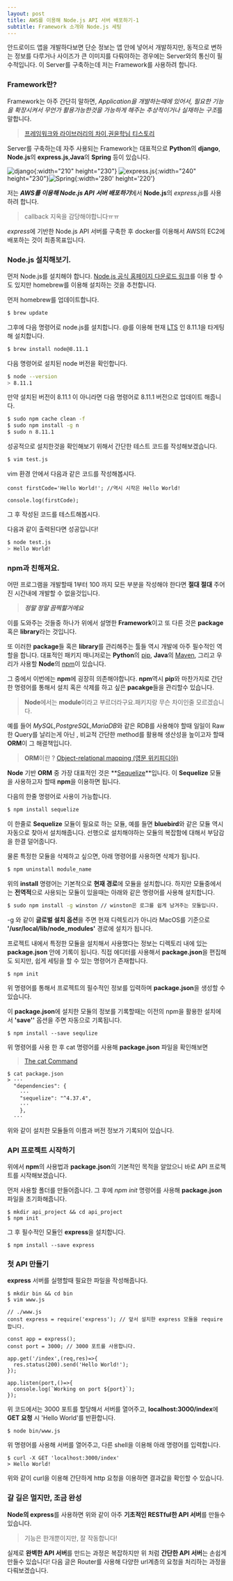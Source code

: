 ```yaml
---
layout: post
title: AWS를 이용해 Node.js API 서버 배포하기-1
subtitle: Framework 소개와 Node.js 세팅
---
```

안드로이드 앱을 개발하다보면 단순 정보는 앱 안에 넣어서 개발하지만,
동적으로 변하는 정보를 다루거나 사이즈가 큰 이미지를 다뤄야하는 경우에는 Server와의 통신이 필수적입니다.
이 Server를 구축하는데 저는 Framework를 사용하려 합니다. 

### Framework란?
Framework는 아주 간단히 말하면, *Application을 개발하는때에 있어서, 필요한 기능을 확장시켜서 무언가 활용가능한것을 가능하게 해주는 추상적이거나 실재하는 구조*를 말합니다.
>[프레임워크와 라이브러리의 차이,권윤학님 티스토리](http://web-front-end.tistory.com/63)

Server를 구축하는데 자주 사용되는 Framework는 대표적으로 **Python**의 **django**, **Node.js**의 **express.js**,**Java**의 **Spring** 등이 있습니다.

![django](/img/awsapi_1_django.png){:width="210" height="230"}
![express.js](/img/awsapi_1_express.png){:width="240" height="230"}![Spring](/img/awsapi_1_spring.jpg){:width='280' height='220'}

저는 ***AWS를 이용해 Node.js API 서버 배포하기***에서 **Node.js**의 *express.js*를 사용하려 합니다.
>callback 지옥을 감당해야합니다ㅠㅠ

*express*에 기반한 Node.js API 서버를 구축한 후 docker를 이용해서 AWS의 EC2에 배포하는 것이 최종목표입니다.

### Node.js 설치해보기.
먼저 Node.js를 설치해야 합니다. [Node.js 공식 홈페이지 다운로드 링크](https://nodejs.org/en/download/)를
이용 할 수도 있지만 homebrew를 이용해 설치하는 것을 추천합니다.

먼저 homebrew를 업데이트합니다.
```bash
$ brew update
```
그후에 다음 명령어로 node.js를 설치합니다. @를 이용해 현재
[LTS](https://github.com/nodejs/Release#release-schedule) 인 8.11.1을 타게팅해 설치합니다.
```bash
$ brew install node@8.11.1
```
다음 명령어로 설치된 node 버전을 확인합니다.
```bash
$ node --version
> 8.11.1
```

만약 설치된 버전이 8.11.1 이 아니라면 다음 명령어로 8.11.1 버전으로 업데이트 해줍니다.
```bash
$ sudo npm cache clean -f
$ sudo npm install -g n
$ sudo n 8.11.1
```

성공적으로 설치한것을 확인해보기 위해서 간단한 테스트 코드를 작성해보겠습니다. 
```bash
$ vim test.js
```
vim 환경 안에서 다음과 같은 코드를 작성해봅시다.
```node
const firstCode='Hello World!'; //역시 시작은 Hello World!

console.log(firstCode);
```
그 후 작성된 코드를 테스트해봅시다.

다음과 같이 출력된다면 성공입니다!
```bash
$ node test.js
> Hello World!
```


### npm과 친해져요.
어떤 프로그램을 개발할때 1부터 100 까지 모든 부분을 작성해야 한다면 **절대 절대** 주어진 시간내에
개발할 수 없을것입니다.
>***정말 정말 끔찍할거에요***

이를 도와주는 것들중 하나가 위에서 설명한 **Framework**이고 또 다른 것은 **package** 혹은 **library**라는 것입니다.

또 이러한 **package**들 혹은 **library**를 관리해주는 툴들 역시 개발에 아주 필수적인 역할을 합니다.
대표적인 패키지 매니저로는 **Python**의 [pip](https://pypi.org/project/pip/), **Java**의
[Maven](https://maven.apache.org/), 그리고 우리가 사용할 **Node**의 [npm](https://www.npmjs.com/)이
있습니다.

그 중에서 이번에는 **npm**에 굉장히 의존해야합니다.
**npm**역시 **pip**와 마찬가지로 간단한 명령어를 통해서 설치 혹은 삭제를 하고 싶은 **pacakge**들을
관리할수 있습니다.
>**Node**에서는 **module**이라고 부르더라구요.패키지랑 무슨 차이인줄 모르겠습니다.

예를 들어 *MySQL,PostgreSQL,MariaDB*와 같은 RDB를 사용해야 할때 일일이 Raw한 Query를 날리는게 아닌 , 비교적
간단한 method를 활용해 생산성을 높이고자 할때 **ORM**이 그 해결책입니다.
>**ORM**이란 ? [Object-relational mapping (영문 위키피디아)](https://en.wikipedia.org/wiki/Object-relational_mapping)

**Node** 기반 **ORM** 중 가장 대표적인 것은 **[Sequelize](http://docs.sequelizejs.com/)**입니다.
이 **Sequelize** 모듈을 사용하고자 할때 **npm**을 이용하면 됩니다.

다음의 한줄 명령어로 사용이 가능합니다.
```bash
$ npm install sequelize
```
이 한줄로 **Sequelize** 모듈이 필요로 하는 모듈, 예를 들면 **bluebird**와 같은 모듈 역시 자동으로
찾아서 설치해줍니다. 선행으로 설치해야하는 모듈의 복잡함에 대해서 부담감을 한결 덜어줍니다.

물론 특정한 모듈을 삭제하고 싶으면, 아래 명령어를 사용하면 삭제가 됩니다.
```bash
$ npm uninstall module_name
```

위의 **install** 명령어는 기본적으로 **현재 경로**에 모듈을 설치합니다. 하지만 모듈중에서는 **전역적**으로
사용되는 모듈이 있을때는 아래와 같은 명령어를 사용해 설치합니다.
```bash
$ sudo npm install -g winston // winston은 로그를 쉽게 남겨주는 모듈입니다.
```
-g 와 같이 **글로벌 설치 옵션**을 주면 현재 디렉토리가 아니라 MacOS를 기준으로 **'/usr/local/lib/node_modules'** 경로에 설치가 됩니다.

프로젝트 내에서 특정한 모듈을 설치해서 사용했다는 정보는 디렉토리 내에 있는 **package.json** 안에
기록이 됩니다. 직접 에디터를 사용해서 **package.json**을 편집해도 되지만,
쉽게 세팅을 할 수 있는 명령어가 존재합니다.
```
$ npm init
```
위 명령어를 통해서 프로젝트의 필수적인 정보를 입력하며 **package.json**을 생성할 수 있습니다.

이 **package.json**에 설치한 모듈의 정보를 기록할때는 이전의 npm을 활용한 설치에서 **'save''**
옵션을 주면 자동으로 기록됩니다.

```
$ npm install --save sequlize
```
위 명령어를 사용 한 후 cat 명령어를 사용해 **package.json** 파일을 확인해보면 
>[The cat Command](http://www.linfo.org/cat.html)

```
$ cat package.json
> ··· 
  "dependencies": {
    ···
    "sequelize": "^4.37.4",
    ···
    },
  ···
```
위와 같이 설치한 모듈들의 이름과 버전 정보가 기록되어 있습니다.

### API 프로젝트 시작하기
위에서 **npm**의 사용법과 **package.json**의 기본적인 목적을 알았으니 바로 API 프로젝트를
시작해보겠습니다.

먼저 사용할 폴더를 만들어줍니다. 그 후에 *npm init* 명령어를 사용해 **package.json**파일을
초기화해줍니다.
```
$ mkdir api_project && cd api_project
$ npm init
```

그 후 필수적인 모듈인 **express**을 설치합니다.
```
$ npm install --save express
```

### 첫 API 만들기
**express** 서버를 실행할때 필요한 파일을 작성해줍니다.
```
$ mkdir bin && cd bin 
$ vim www.js
```

```node
// ./www.js
const express = require('express'); // 앞서 설치한 express 모듈을 require합니다.

const app = express();
const port = 3000; // 3000 포트를 사용합니다.

app.get('/index',(req,res)=>{
  res.status(200).send('Hello World!');
});

app.listen(port,()=>{
  console.log(`Working on port ${port}`);
});
```
위 코드에서는 3000 포트를 할당해서 서버를 열어주고, **localhost:3000/index**에 **GET 요청**
시 'Hello World'를 반환합니다.

```
$ node bin/www.js
```
위 명령어를 사용해 서버를 열어주고, 다른 shell을 이용해 아래 명령어를 입력합니다. 

```
$ curl -X GET 'localhost:3000/index'
> Hello World!
```
위와 같이 curl을 이용해 간단하게 http 요청을 이용하면 결과값을 확인할 수 있습니다.

### 갈 길은 멀지만, 조금 완성
**Node의 express**를 사용하면 위와 같이 아주 **기초적인 RESTful한 API 서버**를 만들수 있습니다. 
> 기능은 한개뿐이지만, 잘 작동합니다!

실제로 **완벽한 API 서버**를 만드는 과정은 복잡하지만 위 처럼 **간단한 API 서버**는 손쉽게 만들수
있습니다!
다음 글은 Router를 사용해 다양한 url계층의 요청을 처리하는 과정을 다뤄보겠습니다.
